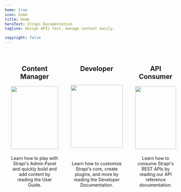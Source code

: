 ```yaml
---
home: true
icon: home
title: Home
heroText: Strapi Documentation
tagline: Design APIs fast, manage content easily.

copyright: false
---
```


<div class="wrapper">
  <div class="card">
    <h2 class="role">Content Manager</h2>
    <img class="persona" src="/persona1.svg" />
    <div class="description">Learn how to play with Strapi's Admin Panel and quickly build and add content by reading the User Guide.</div>
    <a class="card-link" href="/user-guide/intro"></a>
  </div>

  <div class="card">
    <h2 class="role">Developer</h2>
    <img class="persona persona2" src="/persona2.svg" />
    <div class="description description2">Learn how to customize Strapi's core, create plugins, and more by reading the Developer Documentation.</div>
    <a class="card-link" href="/dev-docs/intro"></a>
  </div>

  <div class="card">
    <h2 class="role">API Consumer</h2>
    <img class="persona persona3" src="/persona3.svg" />
    <div class="description">Learn how to consume Strapi's REST APIs by reading our API reference documentation.</div>
    <a class="card-link" href="/dev-docs/api/rest-api"></a>
  </div>
</div>

<style>
.hero {
  background-color: #4945ff;
  padding: 2em 0;
  margin-left: -15%;
  margin-right: -15%;
  color: white;
  margin-bottom: 3em;
}
.hero-info > .description {
  color: white !important;
  font-family: var(--font-family) !important;
}
.hero .main-title {
}
.card-link {
  position: absolute;
  top: 0;
  bottom: 0;
  left: 0;
  right: 0;
  transition: all .4s ease-in-out;
  box-shadow: 0px 0px 0px rgba(0,0,0,0.2);
}
.card-link:hover {
  box-shadow: 0px 3px 15px rgba(0,0,0,0.2);
}
.card:hover h2 {
  color: #4945ff;
}
.card:hover .persona {
  transform: scale(1.05, 1.05)
}
.wrapper {
  display: flex;
  justify-content: space-between;
  width: 100%;
}
.card {
  position: relative;
  text-align: center;
  width: 300px;
  padding: 20px;
  display: flex;
  flex-direction: column;
  justify-content: space-between;
  align-items: center;
}
.persona {
  width: 150px;
  height: 200px;
  transition: all .2s ease-in-out
}
.persona2 {
  width: 165px;
}
.persona3 {
  width: 130px;
}
.description {
  padding-top: 20px
}
.description2 {
}

</style>